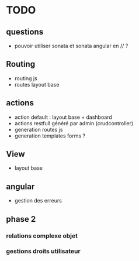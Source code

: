 # TODO

## questions

 * pouvoir utiliser sonata et sonata angular en // ?

## Routing

 * routing js
 * routes layout base

## actions

 * action default : layout base + dashboard
 * actions restfull généré par admin (crudcontroller)
 * generation routes js
 * generation templates forms ?

## View

 * layout base

## angular

 * gestion des erreurs

## phase 2

### relations complexe objet

### gestions droits utilisateur
